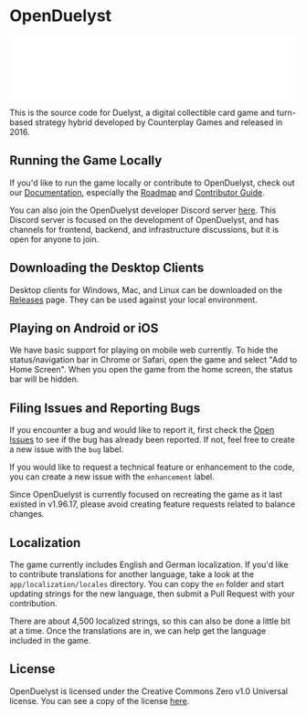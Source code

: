 # OpenDuelyst

![Duelyst Logo](app/resources/ui/brand_duelyst.png)

This is the source code for Duelyst, a digital collectible card game and
turn-based strategy hybrid developed by Counterplay Games and released in 2016.

## Running the Game Locally

If you'd like to run the game locally or contribute to OpenDuelyst, check out
our [Documentation](docs/README.md), especially the [Roadmap](docs/ROADMAP.md)
and [Contributor Guide](docs/CONTRIBUTING.md).

You can also join the OpenDuelyst developer Discord server
[here](https://discord.gg/HhUWfZ9cxe). This Discord server is focused on the
development of OpenDuelyst, and has channels for frontend, backend, and
infrastructure discussions, but it is open for anyone to join.

## Downloading the Desktop Clients

Desktop clients for Windows, Mac, and Linux can be downloaded on the
[Releases](https://github.com/open-duelyst/duelyst/releases) page. They can be
used against your local environment.

## Playing on Android or iOS

We have basic support for playing on mobile web currently. To hide the
status/navigation bar in Chrome or Safari, open the game and select "Add to
Home Screen". When you open the game from the home screen, the status bar will
be hidden.

## Filing Issues and Reporting Bugs

If you encounter a bug and would like to report it, first check the
[Open Issues](https://github.com/open-duelyst/duelyst/issues/) to see if the
bug has already been reported. If not, feel free to create a new issue with the
`bug` label.

If you would like to request a technical feature or enhancement to the code,
you can create a new issue with the `enhancement` label.

Since OpenDuelyst is currently focused on recreating the game as it last
existed in v1.96.17, please avoid creating feature requests related to balance
changes.

## Localization

The game currently includes English and German localization. If you'd like to
contribute translations for another language, take a look at the
`app/localization/locales` directory. You can copy the `en` folder and start
updating strings for the new language, then submit a Pull Request with your
contribution.

There are about 4,500 localized strings, so this can also be done a little bit
at a time. Once the translations are in, we can help get the language included
in the game.

## License

OpenDuelyst is licensed under the Creative Commons Zero v1.0 Universal license.
You can see a copy of the license [here](LICENSE).
